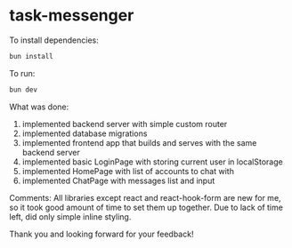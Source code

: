 # task-messenger

To install dependencies:

```bash
bun install
```

To run:

```bash
bun dev
```

What was done:
1) implemented backend server with simple custom router
2) implemented database migrations
3) implemented frontend app that builds and serves with the same backend server
4) implemented basic LoginPage with storing current user in localStorage
5) implemented HomePage with list of accounts to chat with
6) implemented ChatPage with messages list and input

Comments:
All libraries except react and react-hook-form are new for me, so it took good amount of time to set them up together. Due to lack of time left, did only simple inline styling.

Thank you and looking forward for your feedback!
